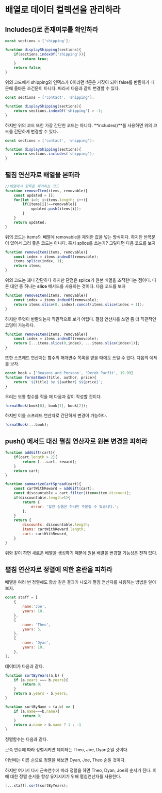 # 배열로 데이터 컬렉션을 관리하라



## Includes()로 존재여부를 확인하라

```js
const sections = ['shipping'];

function displayShipping(sections){
    if(sections.indexOf('shipping')){
        return true;
    }
    return false;
}
```

위의 코드에서 shipping의 인덱스가 0이라면 if문은 거짓이 되어 false를 반환하기 때문에 올바른 조건문이 아니다. 따라서 다음과 같이 변경할 수 있다.

```js
const sections = ['contact', 'shipping'];

function displayShipping(sections){
    return sections.indexOf('shipping') > -1;
}
```

하지만 위의 코드 또한 가장 간단한 코드는 아니다. **includes()**를 사용하면 위의 코드를 간단하게 변경할 수 있다.

```js
const sections = ['contact', 'shipping'];

function displayShipping(sections){
    return sections.includes('shipping');
}
```



## 펼침 연산자로 배열을 본떠라

```js
//배열에서 항목을 제거하는 코드
function removeItem(items, removable){
    const updated = [];
    for(let i=0; i<items.length; i++){
        if(items[i]!==removable){
            updated.push(items[i]);
        }
    }
    return updated;
}
```

위의 코드는 items의 배열에 removable을 제외한 값을 넣는 방식이다. 하지만 반복문이 있어서 그리 좋은 코드는 아니다. 혹시 splice를 쓰는가? 그렇다면 다음 코드를 보자

```js
function removeItem(items, removable){
    const index = items.indexOf(removable);
    items.splice(index, 1);
    return items;
}
```

위의 코드는 꽤나 간단하다 하지만 단점은 splice가 원본 배열을 조작한다는 점이다. 다른 대안 중 하나는 **slice** 메서드를 사용하는 것이다. 다음 코드를 보자

```js
function removeItem(items, removable){
    const index = items.indexOf(removable);
    return items.slice(0, index).concat(items.slice(index + 1));
}
```

하지만 무엇이 반환되는지 직관적으로 보기 어렵다. 펼침 연산자를 쓰면 좀 더 직관적인 코딩이 가능하다.

```js
function removeItem(items, removable){
    const index = items.indexOf(removable);
    return [...items.slice(0,index), ...items.slice(index+1)];
}
```



또한 스프레드 연산자는 함수의 매개변수 목록을 받을 때에도 쓰일 수 있다. 다음의 예제를 보자.

```js
const book = ['Reasons and Persons', 'Derek Parfit', 19.99]
function formatBook(title, author, price){
    return `${title} by ${author} $${price}`;
}
```

우리는 보통 함수를 적을 때 다음과 같이 작성할 것이다.

```js
formatBook(book[0], book[1], book[2]);
```

하지만 이를 스프레드 연산자로 간단하게 변경이 가능하다.

```js
formatBook(...book);
```



## push() 메서드 대신 펼침 연산자로 원본 변경을 피하라



```js
function addGift(cart){
	if(cart.length > 2){
        return [...cart, reward];
    }
    return cart;
}

function summarizeCartSpread(cart){
    const cartWithReward = addGift(cart);
    const discountable = cart.filter(item=>item.discount);
    if(discountable.length>1){
        return {
            error: '할인 상품은 하나만 주문할 수 있습니다.';
        };
    }
    return {
        discounts: discountable.length;
        items: cartWithReward.length;
        cart: cartWithReward,
    }
}
```

위와 같이 하면 새로운 배열을 생성하기 때문에 원본 배열을 변경할 가능성은 전혀 없다.



## 펼침 연산자로 정렬에 의한 혼란을 피하라

배열을 여러 번 정렬해도 항상 같은 결과가 나오게 펼침 연산자를 사용하는 방법을 알아보자.

```js
const staff = [
    {
        name:'Joe',
        years: 10,
    },
    {
        name: 'Theo',
        years: 5,
    },
    {
        name: 'Dyan',
        years: 10,
    },
];
```

데이터가 다음과 같다.



```js
function sortByYears(a,b) {
    if (a.years === b.years){
        return 0;
    }
    return a.years - b.years;
}

function sortByName = (a,b) => {
    if (a.name===b.name){
        return 0;
    }
    return a.name > b.name ? 1 : -1
}
```

정렬함수는 다음과 같다.

근속 연수에 따라 정렬시키면 데이터는 Theo, Joe, Dyan순일 것이다.

이번에는 이름 순으로 정렬을 해보면 Dyan, Joe, Theo 순일 것이다.

하지만 여기서 다시 근속연수에 따라 정렬을 하면 Theo, Dyan, Joe의 순서가 된다. 이에 대한 정렬 순서를 항상 유지시키기 위해 펼침연산자를 사용한다.



```js
[...staff].sort(sortByYears); 
```



